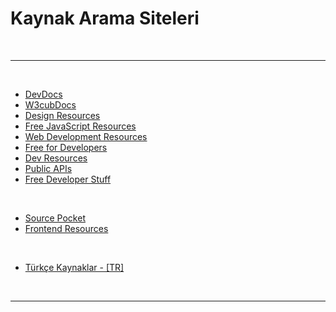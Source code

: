# Kaynak Arama Siteleri

<br>

---

<br>

- [DevDocs](https://devdocs.io/)
- [W3cubDocs](https://docs.w3cub.com/)
- [Design Resources](https://designresourc.es/)
- [Free JavaScript Resources](https://www.java5cript.com/)
- [Web Development Resources](https://web-dev-resources.com/)
- [Free for Developers](https://free-for.dev/)
- [Dev Resources](https://devresourc.es/)
- [Public APIs](https://publicapis.dev/)
- [Free Developer Stuff](https://freestuff.dev/)

<br>

- [Source Pocket](https://sourcepocket.netlify.app/)
- [Frontend Resources](https://fe-resources.vercel.app/)

<br>

- [Türkçe Kaynaklar - [TR]](https://turkcekaynaklar.com/)

<br>

---

